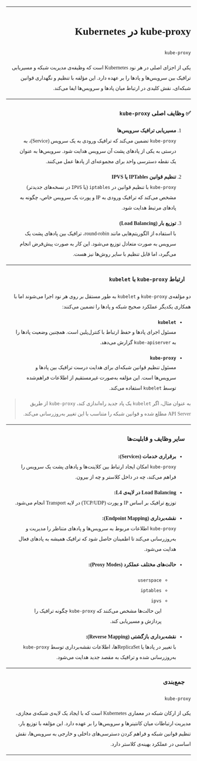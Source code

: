 
---

<div dir="rtl" style="text-align: right; font-family: Vazir, Tahoma; line-height: 2;">

# kube-proxy در Kubernetes

`kube-proxy` 

یکی از اجزای اصلی در هر نود Kubernetes است که وظیفه‌ی مدیریت شبکه و مسیریابی ترافیک بین سرویس‌ها و پادها را بر عهده دارد. این مؤلفه با تنظیم و نگهداری قوانین شبکه‌ای، نقش کلیدی در ارتباط میان پادها و سرویس‌ها ایفا می‌کند.

---

### ✅ وظایف اصلی `kube-proxy`

1. **مسیریابی ترافیک سرویس‌ها**  
   `kube-proxy` تضمین می‌کند که ترافیک ورودی به یک سرویس (Service)، به درستی به یکی از پادهای پشت آن سرویس هدایت شود. سرویس‌ها به عنوان یک نقطه دسترسی واحد برای مجموعه‌ای از پادها عمل می‌کنند.

2. **تنظیم قوانین IPTables یا IPVS**  
   `kube-proxy` با تنظیم قوانین در `iptables` (یا `IPVS` در نسخه‌های جدیدتر) مشخص می‌کند که ترافیک ورودی به IP و پورت یک سرویس خاص، چگونه به پادهای مرتبط هدایت شود.

3. **توزیع بار (Load Balancing)**  
   با استفاده از الگوریتم‌هایی مانند round-robin، ترافیک بین پادهای پشت یک سرویس به صورت متعادل توزیع می‌شود. این کار به صورت پیش‌فرض انجام می‌گیرد، اما قابل تنظیم با سایر روش‌ها نیز هست.

---

### 🔁 ارتباط `kube-proxy` با `kubelet`

دو مؤلفه‌ی `kube-proxy` و `kubelet` به طور مستقل بر روی هر نود اجرا می‌شوند اما با همکاری یکدیگر عملکرد صحیح شبکه و پادها را تضمین می‌کنند:

- **`kubelet`**  
  مسئول اجرای پادها و حفظ ارتباط با کنترل‌پلین است. همچنین وضعیت پادها را به `kube-apiserver` گزارش می‌دهد.

- **`kube-proxy`**  
  مسئول تنظیم قوانین شبکه‌ای برای هدایت درست ترافیک بین پادها و سرویس‌ها است. این مؤلفه به‌صورت غیرمستقیم از اطلاعات فراهم‌شده توسط `kubelet` استفاده می‌کند.

> به عنوان مثال، اگر `kubelet` یک پاد جدید راه‌اندازی کند، `kube-proxy` از طریق API Server مطلع شده و قوانین شبکه را متناسب با این تغییر به‌روزرسانی می‌کند.

---

### 🎯 سایر وظایف و قابلیت‌ها

- **برقراری خدمات (Services):**  
  `kube-proxy` امکان ایجاد ارتباط بین کلاینت‌ها و پادهای پشت یک سرویس را فراهم می‌کند، چه در داخل کلاستر و چه از بیرون.

- **Load Balancing در لایه‌ی L4:**  
  توزیع ترافیک بر اساس IP و پورت (TCP/UDP) در لایه Transport انجام می‌شود.

- **نقشه‌برداری (Endpoint Mapping):**  
  `kube-proxy` اطلاعات مربوط به سرویس‌ها و پادهای متناظر را مدیریت و به‌روزرسانی می‌کند تا اطمینان حاصل شود که ترافیک همیشه به پادهای فعال هدایت می‌شود.

- **حالت‌های مختلف عملکرد (Proxy Modes):**  
  - `userspace`  
  - `iptables`  
  - `ipvs`  
  این حالت‌ها مشخص می‌کنند که `kube-proxy` چگونه ترافیک را پردازش و مسیریابی کند.

- **نقشه‌برداری بازگشتی (Reverse Mapping):**  
  با تغییر در پادها یا ReplicaSetها، اطلاعات نقشه‌برداری توسط `kube-proxy` به‌روزرسانی شده و ترافیک به مقصد جدید هدایت می‌شود.

---

### 🧩 جمع‌بندی

`kube-proxy` 

یکی از ارکان شبکه در معماری Kubernetes است که با ایجاد یک لایه‌ی شبکه‌ی مجازی، مدیریت ارتباطات میان کانتینرها و سرویس‌ها را بر عهده دارد. این مؤلفه با توزیع بار، تنظیم قوانین شبکه و فراهم کردن دسترسی‌های داخلی و خارجی به سرویس‌ها، نقش اساسی در عملکرد بهینه‌ی کلاستر دارد.


---

